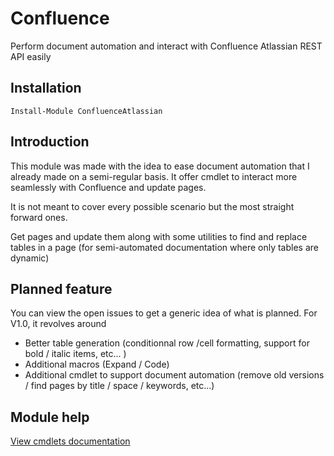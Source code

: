 # Confluence

Perform document automation and interact with Confluence Atlassian REST API easily

## Installation
`Install-Module ConfluenceAtlassian`

## Introduction

This module was made with the idea to ease document automation that I already made on a semi-regular basis. It offer cmdlet to interact more seamlessly with Confluence and update pages. 

It is not meant to cover every possible scenario but the most straight forward ones. 

Get pages and update them along with some utilities to find and replace tables in a page (for semi-automated documentation where only tables are dynamic)

## Planned feature
You can view the open issues to get a generic idea of what is planned. For V1.0, it revolves around

- Better table generation (conditionnal row /cell formatting, support for bold / italic items, etc... )
- Additional macros (Expand / Code)
- Additional cmdlet to support document automation (remove old versions / find pages by title / space / keywords, etc...)

## Module help

[View cmdlets documentation](Help/README.md)